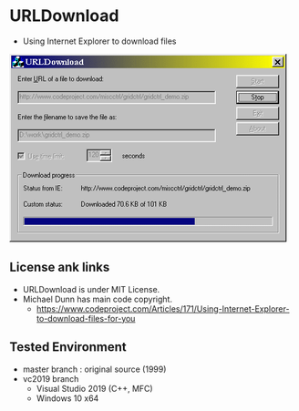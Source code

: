 # URLDownload

- Using Internet Explorer to download files

![](data/URLDownload.gif)

## License ank links
- URLDownload is under MIT License. 
- Michael Dunn has main code copyright.
	- https://www.codeproject.com/Articles/171/Using-Internet-Explorer-to-download-files-for-you

## Tested Environment
- master branch : original source (1999)
- vc2019 branch
  - Visual Studio 2019 (C++, MFC)
  - Windows 10 x64
